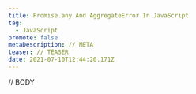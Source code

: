 ```yaml
---
title: Promise.any And AggregateError In JavaScript
tag:
  - JavaScript
promote: false
metaDescription: // META
teaser: // TEASER
date: 2021-07-10T12:44:20.171Z
---
```

// BODY